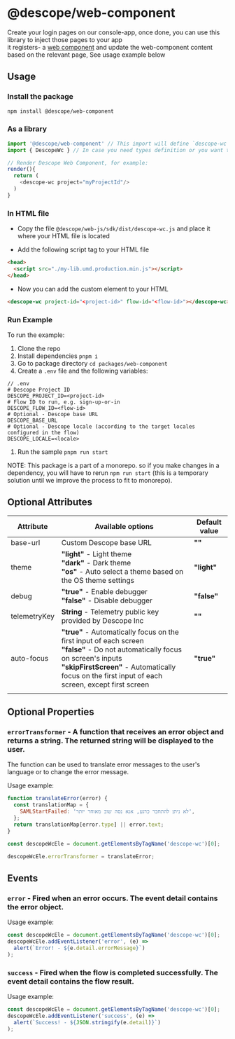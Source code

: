 # @descope/web-component

Create your login pages on our console-app, once done, you can use this library to inject those pages to your app</br>
it registers- a [web component](https://developer.mozilla.org/en-US/docs/Web/Web_Components) and update the web-component content based on the relevant page,
See usage example below

## Usage

### Install the package

```bash
npm install @descope/web-component
```

### As a library

```js
import '@descope/web-component' // This import will define `descope-wc` custom element
import { DescopeWc } // In case you need types definition or you want to use the class directly

// Render Descope Web Component, for example:
render(){
  return (
    <descope-wc project="myProjectId"/>
  )
}
```

### In HTML file

- Copy the file `@descope/web-js/sdk/dist/descope-wc.js` and place it where your HTML file is located

- Add the following script tag to your HTML file

```html
<head>
  <script src="./my-lib.umd.production.min.js"></script>
</head>
```

- Now you can add the custom element to your HTML

```html
<descope-wc project-id="<project-id>" flow-id="<flow-id>"></descope-wc>
```

### Run Example

To run the example:

1. Clone the repo
1. Install dependencies `pnpm i`
1. Go to package directory `cd packages/web-component`
1. Create a `.env` file and the following variables:

```env
// .env
# Descope Project ID
DESCOPE_PROJECT_ID=<project-id>
# Flow ID to run, e.g. sign-up-or-in
DESCOPE_FLOW_ID=<flow-id>
# Optional - Descope base URL
DESCOPE_BASE_URL
# Optional - Descope locale (according to the target locales configured in the flow)
DESCOPE_LOCALE=<locale>
```

1. Run the sample `pnpm run start`

NOTE: This package is a part of a monorepo. so if you make changes in a dependency, you will have to rerun `npm run start` (this is a temporary solution until we improve the process to fit to monorepo).

## Optional Attributes

| Attribute    | Available options                                                                                                                                                                                                                         | Default value |
| ------------ | ----------------------------------------------------------------------------------------------------------------------------------------------------------------------------------------------------------------------------------------- | ------------- |
| base-url     | Custom Descope base URL                                                                                                                                                                                                                   | **""**        |
| theme        | **"light"** - Light theme</br>**"dark"** - Dark theme</br>**"os"** - Auto select a theme based on the OS theme settings                                                                                                                   | **"light"**   |
| debug        | **"true"** - Enable debugger</br>**"false"** - Disable debugger                                                                                                                                                                           | **"false"**   |
| telemetryKey | **String** - Telemetry public key provided by Descope Inc                                                                                                                                                                                 | **""**        |
| auto-focus   | **"true"** - Automatically focus on the first input of each screen</br>**"false"** - Do not automatically focus on screen's inputs</br>**"skipFirstScreen"** - Automatically focus on the first input of each screen, except first screen | **"true"**    |
|              |                                                                                                                                                                                                                                           |               |

## Optional Properties

### `errorTransformer` - A function that receives an error object and returns a string. The returned string will be displayed to the user.

The function can be used to translate error messages to the user's language or to change the error message.

Usage example:

```javascript
function translateError(error) {
  const translationMap = {
    SAMLStartFailed: 'לא ניתן להתחבר כרגע, אנא נסה שוב מאוחר יותר',
  };
  return translationMap[error.type] || error.text;
}

const descopeWcEle = document.getElementsByTagName('descope-wc')[0];

descopeWcEle.errorTransformer = translateError;
```

## Events

### `error` - Fired when an error occurs. The event detail contains the error object.

Usage example:

```javascript
const descopeWcEle = document.getElementsByTagName('descope-wc')[0];
descopeWcEle.addEventListener('error', (e) =>
  alert(`Error! - ${e.detail.errorMessage}`)
);
```

### `success` - Fired when the flow is completed successfully. The event detail contains the flow result.

Usage example:

```javascript
const descopeWcEle = document.getElementsByTagName('descope-wc')[0];
descopeWcEle.addEventListener('success', (e) =>
  alert(`Success! - ${JSON.stringify(e.detail)}`)
);
```

